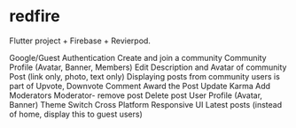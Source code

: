 # redfire

Flutter project + Firebase + Revierpod.

Google/Guest Authentication
Create and join a community
Community Profile (Avatar, Banner, Members)
Edit Description and Avatar of community
Post (link only, photo, text only)
Displaying posts from community users is part of
Upvote, Downvote
Comment
Award the Post
Update Karma
Add Moderators
Moderator- remove post
Delete post
User Profile (Avatar, Banner)
Theme Switch
Cross Platform
Responsive UI
Latest posts (instead of home, display this to guest users)
